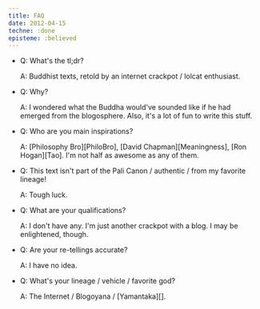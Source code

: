 ```yaml
---
title: FAQ
date: 2012-04-15
techne: :done
episteme: :believed
---
```


- Q: What's the tl;dr?
  
  A: Buddhist texts, retold by an internet crackpot / lolcat enthusiast.

- Q: Why?

  A: I wondered what the Buddha would've sounded like if he had emerged from the blogosphere. Also, it's a lot of fun to write this stuff.

- Q: Who are you main inspirations?

  A: [Philosophy Bro][PhiloBro], [David Chapman][Meaningness], [Ron Hogan][Tao]. I'm not half as awesome as any of them.

- Q: This text isn't part of the Pali Canon / authentic / from my favorite lineage!

  A: Tough luck.

- Q: What are your qualifications?

  A: I don't have any. I'm just another crackpot with a blog. I may be enlightened, though. 

- Q: Are your re-tellings accurate? 

  A: I have no idea.

- Q: What's your lineage / vehicle / favorite god?

  A: The Internet / Blogoyana / [Yamantaka][].
